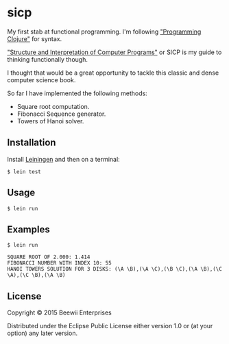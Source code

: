 # sicp

My first stab at functional programming. I'm following 
["Programming Clojure"](https://www.goodreads.com/book/show/5853610-programming-clojure) for syntax.

["Structure and Interpretation of Computer Programs"](https://mitpress.mit.edu/sicp/) or SICP is my guide to thinking functionally though.

I thought that would be a great opportunity to tackle this classic and dense computer science book.
 
 So far I have implemented the following methods:

* Square root computation.
* Fibonacci Sequence generator.
* Towers of Hanoi solver.

## Installation

Install [Leiningen](http://leiningen.org/) and then on a terminal:

    $ lein test

## Usage

    $ lein run

## Examples

    $ lein run

    SQUARE ROOT OF 2.000: 1.414
    FIBONACCI NUMBER WITH INDEX 10: 55
    HANOI TOWERS SOLUTION FOR 3 DISKS: (\A \B),(\A \C),(\B \C),(\A \B),(\C \A),(\C \B),(\A \B)

## License

Copyright © 2015 Beewii Enterprises

Distributed under the Eclipse Public License either version 1.0 or (at
your option) any later version.

